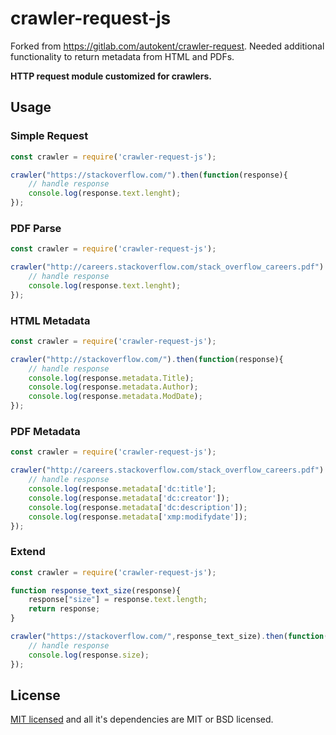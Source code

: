 # crawler-request-js
Forked from https://gitlab.com/autokent/crawler-request.
Needed additional functionality to return metadata from HTML and PDFs.

**HTTP request module customized for crawlers.**

## Usage

### Simple Request
```js
const crawler = require('crawler-request-js');

crawler("https://stackoverflow.com/").then(function(response){
    // handle response
    console.log(response.text.lenght);
});
```

### PDF Parse
```js
const crawler = require('crawler-request-js');

crawler("http://careers.stackoverflow.com/stack_overflow_careers.pdf").then(function(response){
    // handle response
    console.log(response.text.lenght);
});
```

### HTML Metadata
```js
const crawler = require('crawler-request-js');

crawler("http://stackoverflow.com/").then(function(response){
    // handle response
    console.log(response.metadata.Title);
    console.log(response.metadata.Author);
    console.log(response.metadata.ModDate);
});
```

### PDF Metadata
```js
const crawler = require('crawler-request-js');

crawler("http://careers.stackoverflow.com/stack_overflow_careers.pdf").then(function(response){
    // handle response
    console.log(response.metadata['dc:title'];
    console.log(response.metadata['dc:creator']);
    console.log(response.metadata['dc:description']);
    console.log(response.metadata['xmp:modifydate']);
});
```

### Extend
```js
const crawler = require('crawler-request-js');

function response_text_size(response){
    response["size"] = response.text.length;
    return response;
}

crawler("https://stackoverflow.com/",response_text_size).then(function(response){
    // handle response
	console.log(response.size);
});
```

## License
[MIT licensed](https://gitlab.com/autokent/crawler-request/blob/master/LICENSE) and all it's dependencies are MIT or BSD licensed.
